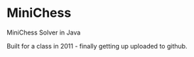 MiniChess
=========

MiniChess Solver in Java

Built for a class in 2011 - finally getting up uploaded to github.  
